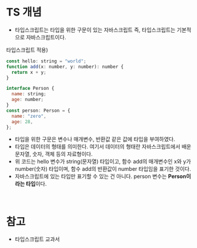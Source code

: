 # TS 개념

- 타입스크립트는 타입을 위한 구문이 있는 자바스크립트 즉, 타입스크립트는 기본적으로 자바스크립트이다.

타입스크립트 적용)

```jsx
const hello: string = "world";
function add(x: number, y: number): number {
  return x + y;
}

interface Person {
  name: string;
  age: number;
}
const person: Person = {
  name: "zero",
  age: 28,
};
```

- 타입을 위한 구문은 변수나 매개변수, 반환값 같은 값에 타입을 부여하였다.
- 타입은 데이터의 형태를 의미한다. 여기서 데이터의 형태란 자바스크립트에서 배운 문자열, 숫자, 객체 등의 자료형이다.
- 위 코드는 hello 변수가 string(문자열) 타입이고, 함수 add의 매개변수인 x와 y가 number(숫자) 타입이며, 함수 add의 반환값이 number 타입임을 표기한 것이다.
- 자바스크립트에 있는 타입만 표기할 수 있는 건 아니다. person 변수는 **Person이라는 타입**이다.

<br>

# 참고

- 타입스크립트 교과서
